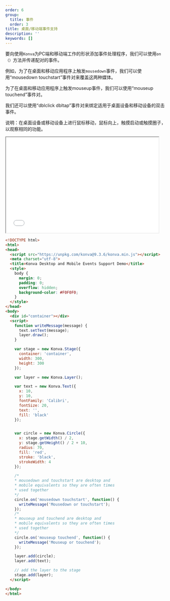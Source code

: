 ```yaml
---
order: 6
group:
  title: 事件
  order: 3
title: 桌面/移动端事件支持
description: ''
keywords: []
---
```


要向使用`Konva`为PC端和移动端工作的形状添加事件处理程序，我们可以使用`on（）`方法并传递配对的事件。    

例如，为了在桌面和移动应用程序上触发`mousedown`事件，我们可以使用“mousedown touchstart”事件对来覆盖这两种媒体。  
  
为了在桌面和移动应用程序上触发mouseup事件，我们可以使用“mouseup touchend”事件对。  

我们还可以使用“dblclick dbltap”事件对来绑定适用于桌面设备和移动设备的双击事件。   



说明：在桌面设备或移动设备上进行鼠标移动，鼠标向上，触摸启动或触摸圈子，以观察相同的功能。   

<iframe src="/downloads/code/events/Desktop_and_Mobile.html" style="width: 50vw;height:300px;"></iframe>

```html
<!DOCTYPE html>
<html>
<head>
  <script src="https://unpkg.com/konva@9.3.6/konva.min.js"></script>
  <meta charset="utf-8">
  <title>Konva Desktop and Mobile Events Support Demo</title>
  <style>
    body {
      margin: 0;
      padding: 0;
      overflow: hidden;
      background-color: #F0F0F0;
    }
  </style>
</head>
<body>
  <div id="container"></div>
  <script>
    function writeMessage(message) {
      text.setText(message);
      layer.draw();
    }

    var stage = new Konva.Stage({
      container: 'container',
      width: 300,
      height: 300
    });

    var layer = new Konva.Layer();

    var text = new Konva.Text({
      x: 10,
      y: 10,
      fontFamily: 'Calibri',
      fontSize: 20,
      text: '',
      fill: 'black'
    });


    var circle = new Konva.Circle({
      x: stage.getWidth() / 2,
      y: stage.getHeight() / 2 + 10,
      radius: 70,
      fill: 'red',
      stroke: 'black',
      strokeWidth: 4
    });

    /*
    * mousedown and touchstart are desktop and
    * mobile equivalents so they are often times
    * used together
    */
    circle.on('mousedown touchstart', function() {
      writeMessage('Mousedown or touchstart');
    });
    /*
    * mouseup and touchend are desktop and
    * mobile equivalents so they are often times
    * used together
    */
    circle.on('mouseup touchend', function() {
      writeMessage('Mouseup or touchend');
    });

    layer.add(circle);
    layer.add(text);

    // add the layer to the stage
    stage.add(layer);
  </script>

</body>
</html>
```
